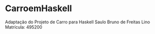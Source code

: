 # CarroemHaskell
Adaptação do Projeto de Carro para Haskell
Saulo Bruno de Freitas Lino
Matrícula: 495200
